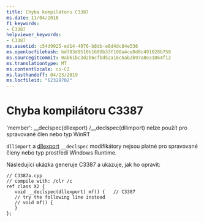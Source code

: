 ```yaml
---
title: Chyba kompilátoru C3387
ms.date: 11/04/2016
f1_keywords:
- C3387
helpviewer_keywords:
- C3387
ms.assetid: c54d9925-ed14-4976-b8db-e8d4dc84e536
ms.openlocfilehash: bd783d9510b1699b33f108a4ce8d8c491028b758
ms.sourcegitcommit: 0ab61bc3d2b6cfbd52a16c6ab2b97a8ea1864f12
ms.translationtype: MT
ms.contentlocale: cs-CZ
ms.lasthandoff: 04/23/2019
ms.locfileid: "62328702"
---
```

# <a name="compiler-error-c3387"></a>Chyba kompilátoru C3387

'member': __declspec(dllexport) /\__declspec(dllimport) nelze použít pro spravované člen nebo typ WinRT

`dllimport` a [dllexport](../../cpp/dllexport-dllimport.md) `__declspec` modifikátory nejsou platné pro spravované členy nebo typ prostředí Windows Runtime.

Následující ukázka generuje C3387 a ukazuje, jak ho opravit:

```
// C3387a.cpp
// compile with: /clr /c
ref class X2 {
   void __declspec(dllexport) mf() {   // C3387
   // try the following line instead
   // void mf() {
   }
};
```